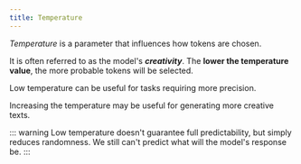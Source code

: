 ```yaml
---
title: Temperature
---
```


_Temperature_ is a parameter that influences how tokens are chosen.

It is often referred to as the model's **_creativity_**. The **lower the temperature value**, the more probable tokens will be selected.

Low temperature can be useful for tasks requiring more precision.

Increasing the temperature may be useful for generating more creative texts.

::: warning
Low temperature doesn't guarantee full predictability, but simply reduces randomness. We still can't predict what will the model's response be.
:::

